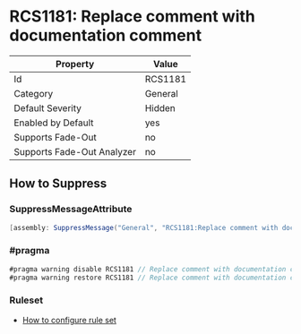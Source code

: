 # RCS1181: Replace comment with documentation comment

Property | Value
--- | --- 
Id | RCS1181
Category | General
Default Severity | Hidden
Enabled by Default | yes
Supports Fade-Out | no
Supports Fade-Out Analyzer | no

## How to Suppress

### SuppressMessageAttribute

```csharp
[assembly: SuppressMessage("General", "RCS1181:Replace comment with documentation comment.", Justification = "<Pending>")]
```

### \#pragma

```csharp
#pragma warning disable RCS1181 // Replace comment with documentation comment.
#pragma warning restore RCS1181 // Replace comment with documentation comment.
```

### Ruleset

* [How to configure rule set](../HowToConfigureAnalyzers.md)
